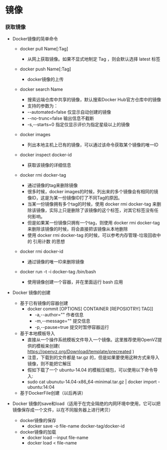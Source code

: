 
# 镜像

### 获取镜像

* Docker镜像的简单命令
    * docker pull Name[:Tag]
        * 从网上获取镜像。如果不显式地制定 Tag ，则会默认选择 latest 标签
    * docker push Name[:Tag]
        * docker镜像的上传

    * docker search Name
        * 搜索远端仓库中共享的镜像，默认搜索Docker Hub官方仓库中的镜像
        * 支持的参数为：
        * --automated=false 仅显示自动创建的镜像
        * --no-trunc=false 输出信息不截断
        * -s,--starts=0 指定仅显示评价为指定星级以上的镜像

    * docker images
        * 列出本地主机上已有的镜像，可以通过该命令获取某个镜像的唯一ID
    * docker inspect docker-id
        * 获取该镜像的详细信息

    * docker rmi docker-tag
        * 通过镜像的tag来删除镜像
        * 很多时候，docker images的时候，列出来的多个镜像会有相同的镜像ID，这是为某一份镜像ID打了不同Tag的原因。
        * 当某一份镜像拥有多个tag的时候，使用 docker rmi docker-tag 来删除该镜像，实际上只是删除了该镜像的这个标签，对其它标签没有任何影响。
        * 但是如果某一份镜像只拥有一个tag，则使用 docker rmi docker-tag 来删除该镜像的时候，将会直接把该镜像从本地删除
        * 使用 docker rmi docker-tag 的时候，可以参考内存管理-垃圾回收中的 引用计数 的思想
    * docker rmi docker-id
        * 通过镜像的唯一ID来删除镜像

    * docker run -t -i docker-tag /bin/bash
        * 使用镜像创建一个容器，并在里面运行 bash 应用

* Docker 镜像的创建
    * 基于已有镜像的容器创建
        * docker commit [OPTIONS] CONTAINER [REPOSIOTRY[:TAG]]
            * -a,--author="" 作者信息
            * -m,--message="" 提交信息
            * -p,--pause=true 提交时暂停容器运行
    * 基于本地模板导入
        * 直接从一个操作系统模板文件导入一个镜像。这里推荐使用OpenVZ提供的模板来创建( https://openvz.org/Download/template/precreated )
        * 注意，下载到的文件都是 tar.gz 的，但是如果要使用这种方式来导入镜像，则不能把它解压
        * 假如下载了一个 ubuntu-14.04 的模板压缩包，可以使用以下命令导入:
        * sudo cat ubunutu-14.04-x86_64-minimal.tar.gz | docker import - ubuntu:14:04
    * 基于DockerFile创建（以后再讲）

* Docker 镜像的save和load（适用于在完全隔绝的内网环境中使用，它可以把镜像保存成一个文件，以在不同服务器上进行拷贝）
    * docker镜像的保存
        * docker save -o file-name docker-tag/docker-id
    * docker镜像的加载
        * docker load --input file-name
        * docker load < file-name

